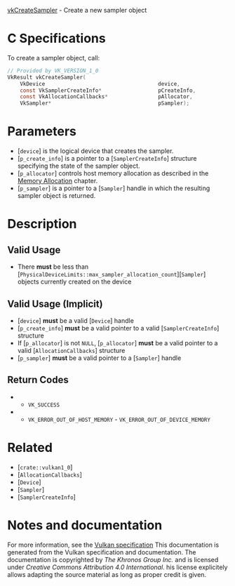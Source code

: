 [vkCreateSampler](https://www.khronos.org/registry/vulkan/specs/1.3-extensions/man/html/vkCreateSampler.html) - Create a new sampler object

# C Specifications
To create a sampler object, call:
```c
// Provided by VK_VERSION_1_0
VkResult vkCreateSampler(
    VkDevice                                    device,
    const VkSamplerCreateInfo*                  pCreateInfo,
    const VkAllocationCallbacks*                pAllocator,
    VkSampler*                                  pSampler);
```

# Parameters
- [`device`] is the logical device that creates the sampler.
- [`p_create_info`] is a pointer to a [`SamplerCreateInfo`] structure specifying the state of the sampler object.
- [`p_allocator`] controls host memory allocation as described in the [Memory Allocation](https://www.khronos.org/registry/vulkan/specs/1.3-extensions/html/vkspec.html#memory-allocation) chapter.
- [`p_sampler`] is a pointer to a [`Sampler`] handle in which the resulting sampler object is returned.

# Description
## Valid Usage
-    There  **must**  be less than [`PhysicalDeviceLimits::max_sampler_allocation_count`][`Sampler`] objects currently created on the device

## Valid Usage (Implicit)
-  [`device`] **must**  be a valid [`Device`] handle
-  [`p_create_info`] **must**  be a valid pointer to a valid [`SamplerCreateInfo`] structure
-    If [`p_allocator`] is not `NULL`, [`p_allocator`] **must**  be a valid pointer to a valid [`AllocationCallbacks`] structure
-  [`p_sampler`] **must**  be a valid pointer to a [`Sampler`] handle

## Return Codes
*   - `VK_SUCCESS` 
*   - `VK_ERROR_OUT_OF_HOST_MEMORY`  - `VK_ERROR_OUT_OF_DEVICE_MEMORY`

# Related
- [`crate::vulkan1_0`]
- [`AllocationCallbacks`]
- [`Device`]
- [`Sampler`]
- [`SamplerCreateInfo`]

# Notes and documentation
For more information, see the [Vulkan specification](https://www.khronos.org/registry/vulkan/specs/1.3-extensions/html/vkspec.html)
This documentation is generated from the Vulkan specification and documentation.
The documentation is copyrighted by *The Khronos Group Inc.* and is licensed under *Creative Commons Attribution 4.0 International*.
his license explicitely allows adapting the source material as long as proper credit is given.
        